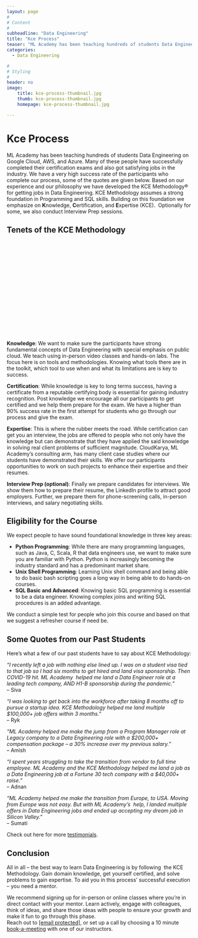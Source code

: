 ```yaml
---
layout: page
#
# Content
#
subheadline: "Data Engineering"
title: "Kce Process"
teaser: "ML Academy has been teaching hundreds of students Data Engineering on Google Cloud, AWS, and Azure. Many of these people have successfully completed their certification exams and also got satisfying jobs in the industry. We have a very high success rate of the participants who complete our process, some of the quotes are given below. Based on our experience and our philosophy"
categories:
  - Data Engineering

#
# Styling
#
header: no
image:
    title: kce-process-thumbnail.jpg
    thumb: kce-process-thumbnail.jpg
    homepage: kce-process-thumbnail.jpg

---
```


# Kce Process

ML Academy has been teaching hundreds of students Data Engineering on Google Cloud, AWS, and Azure. Many of these people have successfully completed their certification exams and also got satisfying jobs in the industry. We have a very high success rate of the participants who complete our process, some of the quotes are given below. Based on our experience and our philosophy we have developed the KCE Methodology® for getting jobs in Data Engineering. KCE Methodology assumes a strong foundation in Programming and SQL skills. Building on this foundation we emphasize on **K**nowledge, **C**ertification, and **E**xpertise (KCE).  Optionally for some, we also conduct Interview Prep sessions.


Tenets of the KCE Methodology
-----------------------------


![](data:image/svg+xml,%3Csvg%20xmlns='http://www.w3.org/2000/svg'%20viewBox='0%200%201024%20547'%3E%3C/svg%3E)
**Knowledge**: We want to make sure the participants have strong fundamental concepts of Data Engineering with special emphasis on public cloud. We teach using in-person video classes and hands-on labs. The focus here is on tools and methodologies. Knowing what tools there are in the toolkit, which tool to use when and what its limitations are is key to success.


**Certification**: While knowledge is key to long terms success, having a certificate from a reputable certifying body is essential for gaining industry recognition. Post knowledge we encourage all our participants to get certified and we help them prepare for the exam. We have a higher than 90% success rate in the first attempt for students who go through our process and give the exam.


**Expertise**: This is where the rubber meets the road. While certification can get you an interview, the jobs are offered to people who not only have the knowledge but can demonstrate that they have applied the said knowledge in solving real client problems of sufficient magnitude. CloudKarya, ML Academy’s consulting arm, has many client case studies where our students have demonstrated their skills. We offer our participants opportunities to work on such projects to enhance their expertise and their resumes.


**Interview Prep (optional)**: Finally we prepare candidates for interviews. We show them how to prepare their resume, the LinkedIn profile to attract good employers. Further, we prepare them for phone-screening calls, in-person interviews, and salary negotiating skills.


Eligibility for the Course
--------------------------


We expect people to have sound foundational knowledge in three key areas:


* **Python Programming**: While there are many programming languages, such as Java, C, Scala, R that data engineers use, we want to make sure you are familiar with Python. Python is increasingly becoming the industry standard and has a predominant market share.
* **Unix Shell Programming**: Learning Unix shell command and being able to do basic bash scripting goes a long way in being able to do hands-on courses.
* **SQL Basic and Advanced**: Knowing basic SQL programming is essential to be a data engineer. Knowing complex joins and writing SQL procedures is an added advantage.


We conduct a simple test for people who join this course and based on that we suggest a refresher course if need be.


Some Quotes from our Past Students
----------------------------------


Here’s what a few of our past students have to say about KCE Methodology:


*“I recently left a job with nothing else lined up. I was on a student visa tied to that job so I had six months to get hired and land visa sponsorship. Then COVID-19 hit. ML Academy  helped me land a Data Engineer role at a leading tech company, AND H1-B sponsorship during the pandemic.”*   
– Siva


*“I was looking to get back into the workforce after taking 8 months off to pursue a startup idea. KCE Methodology helped me land multiple $100,000+ job offers within 3 months.”*   
– Ryk


*“ML Academy helped me make the jump from a Program Manager role at Legacy company to a Data Engineering role with a $200,000+ compensation package – a 30% increase over my previous salary.”*   
– Amish


*“I spent years struggling to take the transition from vendor to full time employee. ML Academy and the KCE Methodology helped me land a job as a Data Engineering job at a Fortune 30 tech company with a $40,000+ raise.”*   
– Adnan


*“ML Academy helped me make the transition from Europe, to USA. Moving from Europe was not easy. But with ML Academy’s  help, I landed multiple offers in Data Engineering jobs and ended up accepting my dream job in Silicon Valley.”*   
– Sumati


Check out here for more [testimonials](https://mlacademy.io/testimonials/). 


Conclusion
----------


All in all – the best way to learn Data Engineering is by following  the KCE Methodology. Gain domain knowledge, get yourself certified, and solve problems to gain expertise. To aid you in this process’ successful execution – you need a mentor.


We recommend signing up for in-person or online classes where you’re in direct contact with your mentor. Learn actively, engage with colleagues, think of ideas, and share those ideas with people to ensure your growth and make it fun to go through this phase.   
Reach out to [[email protected]](/cdn-cgi/l/email-protection#7a13141c153a17161b191e1f1703541315), or set up a call by choosing a 10 minute [book-a-meeting](https://mlacademy.na.chilipiper.com/book/me/venkatesh-tadinada?type=my-meeting) with one of our instructors.


